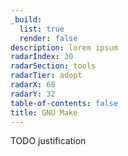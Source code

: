 ```yaml
---
_build:
  list: true
  render: false
description: lorem ipsum
radarIndex: 30
radarSection: tools
radarTier: adopt
radarX: 68
radarY: 32
table-of-contents: false
title: GNU Make
---
```


TODO justification
